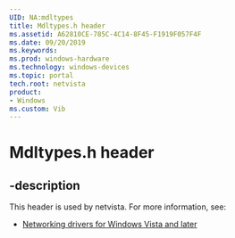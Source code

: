 ```yaml
---
UID: NA:mdltypes
title: Mdltypes.h header
ms.assetid: A62810CE-785C-4C14-8F45-F1919F057F4F
ms.date: 09/20/2019
ms.keywords: 
ms.prod: windows-hardware
ms.technology: windows-devices
ms.topic: portal
tech.root: netvista
product: 
- Windows
ms.custom: Vib
---
```


# Mdltypes.h header


## -description


This header is used by netvista. For more information, see:

- [Networking drivers for Windows Vista and later](../_netvista/index.md)
